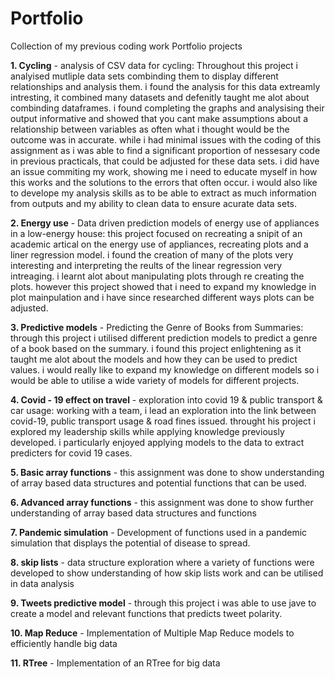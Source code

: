 # Portfolio
Collection of my previous coding work
Portfolio projects

**1. Cycling** - analysis of CSV data for cycling: Throughout this project i analyised mutliple data sets combinding them to display different relationships and analysis them. i found the analysis for this data extreamly intresting, it combined many datasets and defenitly taught me alot about combinding dataframes. i found completing the graphs and analysising their output informative and showed that you cant make assumptions about a relationship between variables as often what i thought would be the outcome was in accurate. while i had minimal issues with the coding of this assignment as i was able to find a significant proportion of nessesary code in previous practicals, that could be adjusted for these data sets. i did have an issue commiting my work, showing me i need to educate myself in how this works and the solutions to the errors that often occur. i would also like to develope my analysis skills as to be able to extract as much information from outputs and my ability to clean data to ensure acurate data sets.

**2. Energy use** -  Data driven prediction models of energy use of appliances in a low-energy house: this project focused on recreating a snipit of an academic artical on the energy use of appliances, recreating plots and a liner regression model. i found the creation of many of the plots very interesting and interpreting the reults of the linear regression very intreaging. i learnt alot about manipulating plots through re creating the plots. however this project showed that i need to expand my knowledge in plot mainpulation and i have since researched different ways plots can be adjusted.

**3. Predictive models** - Predicting  the Genre of Books from Summaries: through this project i utilised different prediction models to predict a genre of a book based on the summary. i found this project enlightening as it taught me alot about the models and how they can be used to predict values. i would really like to expand my knowledge on different models so i would be able to utilise a wide variety of models for different projects.

**4. Covid - 19 effect on travel** - exploration into covid 19 & public transport & car usage: working with a team, i lead an exploration into the link between covid-19, public transport usage & road fines issued. throught his project i explored my leadership skills while applying knowledge previously developed. i particularly enjoyed applying models to the data to extract predicters for covid 19 cases.

**5. Basic array functions** - this assignment was done to show understanding of array based data structures and potential functions that can be used.

**6. Advanced array functions** - this assignment was done to show further understanding of array based data structures and functions

**7. Pandemic simulation** - Development of functions used in a pandemic simulation that displays the potential of disease to spread. 

**8. skip lists** - data structure exploration where a variety of functions were developed to show understanding of how skip lists work and can be utilised in data analysis

**9. Tweets predictive model** - through this project i was able to use jave to create a model and relevant functions that predicts tweet polarity.

**10. Map Reduce** - Implementation of Multiple Map Reduce models to efficiently handle big data 

**11. RTree** - Implementation of an RTree for big data
